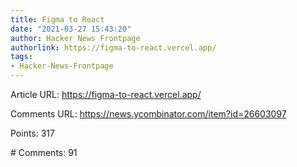```yaml
---
title: Figma to React
date: "2021-03-27 15:43:20"
author: Hacker News Frontpage
authorlink: https://figma-to-react.vercel.app/
tags:
- Hacker-News-Frontpage
---
```


<p>Article URL: <a href="https://figma-to-react.vercel.app/">https://figma-to-react.vercel.app/</a></p>
<p>Comments URL: <a href="https://news.ycombinator.com/item?id=26603097">https://news.ycombinator.com/item?id=26603097</a></p>
<p>Points: 317</p>
<p># Comments: 91</p>
